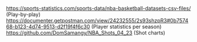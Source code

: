 https://sports-statistics.com/sports-data/nba-basketball-datasets-csv-files/ (Play-by-play)
https://documenter.getpostman.com/view/24232555/2s93shzpR3#0b757468-b123-4d74-9513-d2f19f4f6c30 (Player statistics per season)
https://github.com/DomSamangy/NBA_Shots_04_23 (Shot charts)